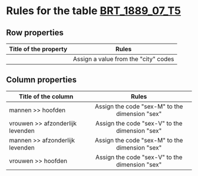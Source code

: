 # Rules for the table [BRT_1889_07_T5](https://github.com/cgueret/DataDump/blob/master/xls-marked/BRT_1889_07_T5_marked.xls?raw=true)
## Row properties
| Title of the property | Rules |
| --------------------- |:-----:|
|  | Assign a value from the "city" codes |
## Column properties
| Title of the column | Rules |
| --------------------- |:-----:|
| mannen >> hoofden | Assign the code "sex-M" to the dimension "sex" |
| vrouwen >> afzonderlijk levenden | Assign the code "sex-V" to the dimension "sex" |
| mannen >> afzonderlijk levenden | Assign the code "sex-M" to the dimension "sex" |
| vrouwen >> hoofden | Assign the code "sex-V" to the dimension "sex" |
